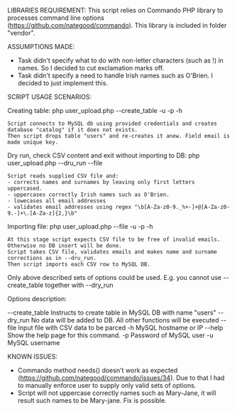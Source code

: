 LIBRARIES REQUIREMENT:
This script relies on Commando PHP library to processes command line options (https://github.com/nategood/commando). This library is included in folder "vendor".

ASSUMPTIONS MADE:
 - Task didn't specify what to do with non-letter characters (such as !) in names. So I decided to cut exclamation marks off.
 - Task didn't specify a need to handle Irish names such as O'Brien. I decided to just implement this. 

SCRIPT USAGE SCENARIOS:

Creating table:
	php user_upload.php --create_table -u <MySQL user>
		-p <MySQL user password> -h <MySQL hostname>
	
	Script connects to MySQL db using provided credentials and creates database "catalog" if it does not exists.
	Then script drops table "users" and re-creates it anew. Field email is made unique key.
		
Dry run, check CSV content and exit without importing to DB:
	php user_upload.php --dru_run --file <CSV filename>

	Script reads supplied CSV file and:
	- corrects names and surnames by leaving only first letters uppercased.
	- uppercases correctly Irish names such as O'Brien.
	- lowecases all email addresses
	- validates email addresses using regex "\b[A-Za-z0-9._%+-]+@[A-Za-z0-9.-]+\.[A-Za-z]{2,}\b"

Importing file:
	php user_upload.php --file <CSV filename> -u <MySQL user> 
		-p <MySQL user password> -h <MySQL hostname>
		
	At this stage script expects CSV file to be free of invalid emails. Otherwise no DB insert will be done.
	Script takes CSV file, validates emails and makes name and surname corrections as in --dru_run.
	Then script imports each CSV row to MySQL DB.

Only above described sets of options could be used. E.g. you cannot use --create_table together with --dry_run  

Options description:

--create_table
     Instructs to create table in MySQL DB with name "users"
--dry_run
     No data will be added to DB. All other functions will be executed
--file <argument>
     Input file with CSV data to be parced
-h <argument>
     MySQL hostname or IP
--help
     Show the help page for this command.
-p <argument>
     Password of MySQL user
-u <argument>
     MySQL username

KNOWN ISSUES:
- Commando method needs() doesn't work as expected (https://github.com/nategood/commando/issues/34). Due to that I had to manually enforce user to supply only valid sets of options.
- Script will not uppercase correctly names such as Mary-Jane, it will result such names to be Mary-jane. Fix is possible.